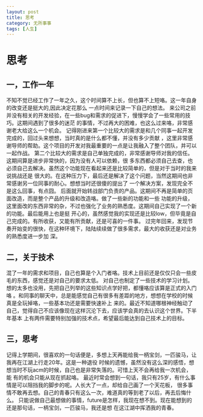 ```yaml
---
layout: post
title: 思考
category: 无所事事
tags: [人生]
---
```


# 思考

## 一，工作一年

不知不觉已经工作了一年之久，这个时间算不上长，但也算不上短咯。这一年自身的改变还是挺大的,因此决定花那么
一点时间来记录一下自己的想法。
来公司之前并没有相关的开发经验，在一些bug和需求的促进下，慢慢学会了一些常用的技巧。这期间遇到了很多的迷茫
的事情，不过再大的困难，也这么过来咯，非常感谢老大给这么一个机会。
记得刚进来第一个比较大的需求是和几个同事一起开发完成的，回过头来想想，当时真的是什么都不懂，并没有多少贡献
，这里非常感谢导师的帮助。这个项目的开发对我最重要的一点是让我融入了整个团队，并可以一起作战。
第二个比较大的需求是自己单独完成的，非常感谢导师对我的信任。这期间算是进步非常快的，因为没有人可以依赖，很
多东西都必须自己去查，也必须自己去解决。虽然这个功能现在看起来还是比较简单的，但是对于当时的我来说挑战还是
很大的。在这种压力下，最后还是解决了这个问题，当然这期间也非常感谢另一位同事的耐心。想想当时还很傻的提出了
一个解决方案，发现完全不是这么回事，有点囧。
后面就开始转战部门负责的产品。这期间不再是简单的页面改造，而是整个产品的升级和改造咯。做了一些新的功能和一些
功能的升级，这里面改的东西非常的杂，不过也强化了业务的熟悉度。这期间自己实现了一个新的功能。最后能用上也是挺
开心的，虽然感觉我的实现还是比较low，但毕竟是自己完成的。有所收获，又能有所贡献，还是可喜的一件事。
过完年回来，发现节奏开始变的很快，在这种环境下，陆陆续续做了很多需求，最大的收获还是对业务的熟悉度进一步加
深。

## 二，关于技术

混了一年的需求和项目，自己也算是个入门者咯。技术上目前还是仅仅只会一些皮毛的东西，感觉还是对自己的要求太低。
对自己也制定了一些技术的学习计划。想的太多也没用，先把自己列举的这些知识点学好把，都懂咯应该算是正式的入门咯
。和同事的聊天中，总是能感觉自己有很多有差距的地方，想想在学校的时候真是全玩掉咯，一些基本功还是需要快速补上
来的。最近不知道哪根神经触动了自己，觉得自己不应该像现在这样沉沦下去，应该学会真的去认识这个世界。下半年基本
上有两件需要特别加强的技术点，希望最后能达到自己技术上的目标。

## 三，思考

记得上学期间，很喜欢的一句话便是，多想上天再能给我一柄宝剑，一匹骏马，让我再在江湖上行走20年。这是一种退役
时候的遗憾，虽然没有这么深的感悟，想想当时不玩acm的时候，自己也是非常失落的。可惜上天不会再给我一次机会，能
有的机会只能从现在抓起咯。
最近时常会想到一句话，我只有25岁，有什么事情是可以阻挡我的脚步的呢。人长大了一点，却给自己画了一个天花板，
很多事情不敢再去想。自己的青春只有这么一次，难道真的等到老了以后，再去后悔什么。
只能说做自己最想做的事情，future是怎样，我现在想不到。现在能想到的还是那句话，一柄宝剑，一匹骏马，我还是想
在这江湖中挥洒我的青春。
